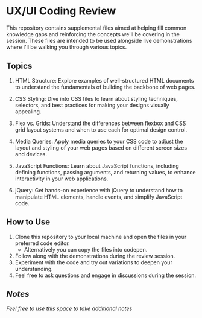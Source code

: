 # UX/UI Coding Review

This repository contains supplemental files aimed at helping fill common knowledge gaps and reinforcing the concepts we'll be covering in the session. These files are intended to be used alongside live demonstrations where I'll be walking you through various topics.

## Topics

1. HTML Structure: Explore examples of well-structured HTML documents to understand the fundamentals of building the backbone of web pages.

2. CSS Styling: Dive into CSS files to learn about styling techniques, selectors, and best practices for making your designs visually appealing.

3. Flex vs. Grids: Understand the differences between flexbox and CSS grid layout systems and when to use each for optimal design control.

4. Media Queries: Apply media queries to your CSS code to adjust the layout and styling of your web pages based on different screen sizes and devices.

5. JavaScript Functions: Learn about JavaScript functions, including defining functions, passing arguments, and returning values, to enhance interactivity in your web applications.

6. jQuery: Get hands-on experience with jQuery to understand how to manipulate HTML elements, handle events, and simplify JavaScript code.

## How to Use

1. Clone this repository to your local machine and open the files in your preferred code editor.
   - Alternatively you can copy the files into codepen.
2. Follow along with the demonstrations during the review session.
3. Experiment with the code and try out variations to deepen your understanding.
4. Feel free to ask questions and engage in discussions during the session.

## _Notes_

_Feel free to use this space to take additional notes_
